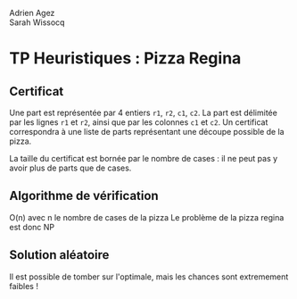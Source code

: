 Adrien Agez <br/>
Sarah Wissocq

# TP Heuristiques : Pizza Regina

## Certificat
Une part est représentée par 4 entiers `r1`, `r2`, `c1`, `c2`. La part est délimitée par les lignes `r1` et `r2`, ainsi que par les colonnes `c1` et `c2`.
Un certificat correspondra à une liste de parts représentant une découpe possible de la pizza.

La taille du certificat est bornée par le nombre de cases : il ne peut pas y avoir plus de parts que de cases.

## Algorithme de vérification
O(n) avec n le nombre de cases de la pizza
Le problème de la pizza regina est donc NP


## Solution aléatoire
Il est possible de tomber sur l'optimale, mais les chances sont extremement faibles !